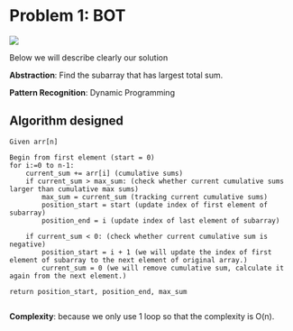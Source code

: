 # Problem 1: BOT

![](https://i.imgur.com/JEviVS7.png)

Below we will describe clearly our solution

**Abstraction**: Find the subarray that has largest total sum.

**Pattern Recognition**: Dynamic Programming

## Algorithm designed

```
Given arr[n]

Begin from first element (start = 0)
for i:=0 to n-1:
    current_sum += arr[i] (cumulative sums)
    if current_sum > max_sum: (check whether current cumulative sums larger than cumulative max sums)
        max_sum = current_sum (tracking current cumulative sums)
        position_start = start (update index of first element of subarray)
        position_end = i (update index of last element of subarray)
        
    if current_sum < 0: (check whether current cumulative sum is negative)
        position_start = i + 1 (we will update the index of first element of subarray to the next element of original array.)
        current_sum = 0 (we will remove cumulative sum, calculate it again from the next element.)

return position_start, position_end, max_sum
    
```

**Complexity**: because we only use 1 loop so that the complexity is O(n).
